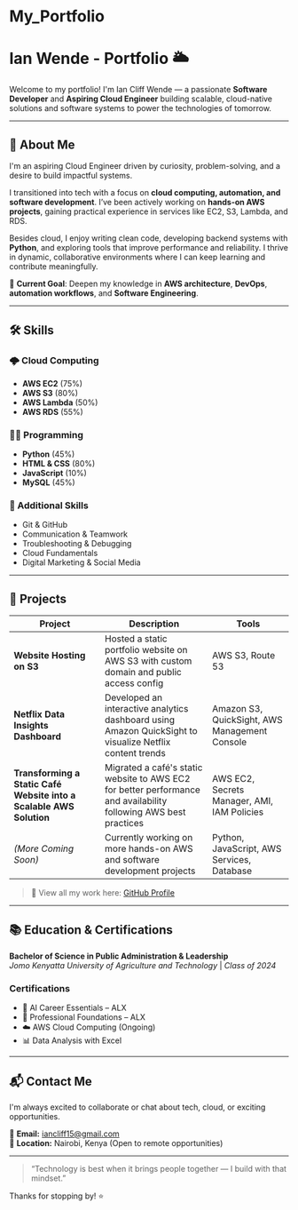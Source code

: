# My_Portfolio
# Ian Wende - Portfolio 🌥️

Welcome to my portfolio! I'm Ian Cliff Wende — a passionate **Software Developer** and **Aspiring Cloud Engineer** building scalable, cloud-native solutions and software systems to power the technologies of tomorrow.

---

## 🚀 About Me

I'm an aspiring Cloud Engineer driven by curiosity, problem-solving, and a desire to build impactful systems.

I transitioned into tech with a focus on **cloud computing, automation, and software development**. I’ve been actively working on **hands-on AWS projects**, gaining practical experience in services like EC2, S3, Lambda, and RDS.

Besides cloud, I enjoy writing clean code, developing backend systems with **Python**, and exploring tools that improve performance and reliability. I thrive in dynamic, collaborative environments where I can keep learning and contribute meaningfully.

🎯 **Current Goal**: Deepen my knowledge in **AWS architecture**, **DevOps**, **automation workflows**, and **Software Engineering**.

---

## 🛠 Skills

### 🌩️ Cloud Computing
- **AWS EC2** (75%)
- **AWS S3** (80%)
- **AWS Lambda** (50%)
- **AWS RDS** (55%)

### 👨‍💻 Programming
- **Python** (45%)
- **HTML & CSS** (80%)
- **JavaScript** (10%)
- **MySQL** (45%)

### 🧠 Additional Skills
- Git & GitHub
- Communication & Teamwork
- Troubleshooting & Debugging
- Cloud Fundamentals
- Digital Marketing & Social Media

---

## 💼 Projects

| Project | Description | Tools |
|--------|-------------|-------|
| **Website Hosting on S3** | Hosted a static portfolio website on AWS S3 with custom domain and public access config | AWS S3, Route 53 |
| **Netflix Data Insights Dashboard** | Developed an interactive analytics dashboard using Amazon QuickSight to visualize Netflix content trends | Amazon S3, QuickSight, AWS Management Console |
| **Transforming a Static Café Website into a Scalable AWS Solution** | Migrated a café's static website to AWS EC2 for better performance and availability following AWS best practices | AWS EC2, Secrets Manager, AMI, IAM Policies |
| *(More Coming Soon)* | Currently working on more hands-on AWS and software development projects | Python, JavaScript, AWS Services, Database |


> 📌 View all my work here: [GitHub Profile](https://github.com/iamiancliff)

---

## 📚 Education & Certifications

**Bachelor of Science in Public Administration & Leadership**  
*Jomo Kenyatta University of Agriculture and Technology* | *Class of 2024*

### Certifications
- 🧠 AI Career Essentials – ALX
- 🎯 Professional Foundations – ALX
- ☁️ AWS Cloud Computing (Ongoing)
- 📊 Data Analysis with Excel

---

## 📬 Contact Me

I'm always excited to collaborate or chat about tech, cloud, or exciting opportunities.

📧 **Email:** [iancliff15@gmail.com](mailto:iancliff15@gmail.com)  
📍 **Location:** Nairobi, Kenya (Open to remote opportunities)

---

> “Technology is best when it brings people together — I build with that mindset.”

Thanks for stopping by! ⭐  


